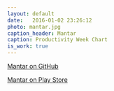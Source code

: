 ```yaml
---
layout: default
date:   2016-01-02 23:26:12
photo: mantar.jpg
caption_header: Mantar
caption: Productivity Week Chart
is_work: true
---
```


[Mantar on GitHub](https://github.com/ZerronLabs/Mantar)

[Mantar on Play Store](https://play.google.com/store/apps/details?id=org.zerronlabs.mantar)
